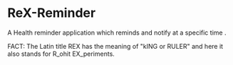# ReX-Reminder
A Health reminder application which reminds and notify at a specific time .

FACT:
The Latin title REX has the meaning of "kING or RULER" and here it also stands for R_ohit EX_periments.
